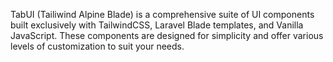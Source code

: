 TabUI (Tailiwind Alpine Blade) is a comprehensive suite of UI components built exclusively with TailwindCSS, Laravel Blade templates, and Vanilla JavaScript. These components are designed for simplicity and offer various levels of customization to suit your needs.
